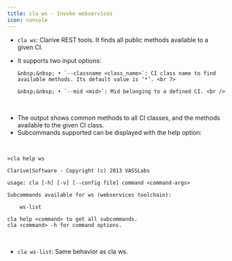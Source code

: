 ```yaml
---
title: cla ws - Invoke webservices
icon: console
---
```

* `cla ws`: Clarive REST tools. It finds all public methods available to a given CI. 
* It supports two input options:<br />
 
      &nbsp;&nbsp; • `--classname <class_name>`: CI class name to find available methods. Its default value is ‘*’. <br 7>
   
      &nbsp;&nbsp; • `--mid <mid>`: Mid belonging to a defined CI. <br />

<br />
    
* The output shows common methods to all CI classes, and the methods available to the given CI class.
* Subcommands supported can be displayed with the help option: 

<br />

    >cla help ws

    Clarive|Software - Copyright (c) 2013 VASSLabs

    usage: cla [-h] [-v] [--config file] command <command-args>

    Subcommands available for ws (webservices toolchain):

        ws-list

    cla help <command> to get all subcommands.
    cla <command> -h for command options.

<br />

* `cla ws-list`: Same behavior as cla ws.

